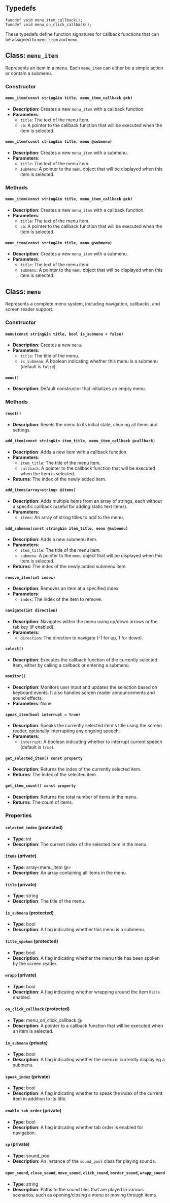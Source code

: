 ## Typedefs

```angelscript
funcdef void menu_item_callback();
funcdef void menu_on_click_callback();
```

These typedefs define function signatures for callback functions that can be assigned to `menu_item` and `menu`.

## Class: `menu_item`

Represents an item in a menu. Each `menu_item` can either be a simple action or contain a submenu.

### Constructor

#### `menu_item(const string&in title, menu_item_callback @cb)`
- **Description**: Creates a new `menu_item` with a callback function.
- **Parameters**:
  - `title`: The text of the menu item.
  - `cb`: A pointer to the callback function that will be executed when the item is selected.

#### `menu_item(const string&in title, menu @submenu)`
- **Description**: Creates a new `menu_item` with a submenu.
- **Parameters**:
  - `title`: The text of the menu item.
  - `submenu`: A pointer to the `menu` object that will be displayed when this item is selected.

### Methods

#### `menu_item(const string&in title, menu_item_callback @cb)`
- **Description**: Creates a new `menu_item` with a callback function.
- **Parameters**:
  - `title`: The text of the menu item.
  - `cb`: A pointer to the callback function that will be executed when the item is selected.

#### `menu_item(const string&in title, menu @submenu)`
- **Description**: Creates a new `menu_item` with a submenu.
- **Parameters**:
  - `title`: The text of the menu item.
  - `submenu`: A pointer to the `menu` object that will be displayed when this item is selected.

## Class: `menu`

Represents a complete menu system, including navigation, callbacks, and screen reader support.

### Constructor

#### `menu(const string&in title, bool is_submenu = false)`
- **Description**: Creates a new `menu`.
- **Parameters**:
  - `title`: The title of the menu.
  - `is_submenu`: A boolean indicating whether this menu is a submenu (default is `false`).

#### `menu()`
- **Description**: Default constructor that initializes an empty menu.

### Methods

#### `reset()`
- **Description**: Resets the menu to its initial state, clearing all items and settings.

#### `add_item(const string&in item_title, menu_item_callback @callback)`
- **Description**: Adds a new item with a callback function.
- **Parameters**:
  - `item_title`: The title of the menu item.
  - `callback`: A pointer to the callback function that will be executed when the item is selected.
- **Returns**: The index of the newly added item.

#### `add_items(array<string> @items)`
- **Description**: Adds multiple items from an array of strings, each without a specific callback (useful for adding static text items).
- **Parameters**:
  - `items`: An array of string titles to add to the menu.

#### `add_submenu(const string&in item_title, menu @submenu)`
- **Description**: Adds a new submenu item.
- **Parameters**:
  - `item_title`: The title of the menu item.
  - `submenu`: A pointer to the `menu` object that will be displayed when this item is selected.
- **Returns**: The index of the newly added submenu item.

#### `remove_item(int index)`
- **Description**: Removes an item at a specified index.
- **Parameters**:
  - `index`: The index of the item to remove.

#### `navigate(int direction)`
- **Description**: Navigates within the menu using up/down arrows or the tab key (if enabled).
- **Parameters**:
  - `direction`: The direction to navigate (-1 for up, 1 for down).

#### `select()`
- **Description**: Executes the callback function of the currently selected item, either by calling a callback or entering a submenu.

#### `monitor()`
- **Description**: Monitors user input and updates the selection based on keyboard events. It also handles screen reader announcements and sound effects.
- **Parameters**: None

#### `speak_item(bool interrupt = true)`
- **Description**: Speaks the currently selected item's title using the screen reader, optionally interrupting any ongoing speech.
- **Parameters**:
  - `interrupt`: A boolean indicating whether to interrupt current speech (default is `true`).

#### `get_selected_item() const property`
- **Description**: Returns the index of the currently selected item.
- **Returns**: The index of the selected item.

#### `get_item_count() const property`
- **Description**: Returns the total number of items in the menu.
- **Returns**: The count of items.

### Properties

#### `selected_index` (protected)
- **Type**: int
- **Description**: The current index of the selected item in the menu.

#### `items` (private)
- **Type**: array<menu_item @>
- **Description**: An array containing all items in the menu.

#### `title` (private)
- **Type**: string
- **Description**: The title of the menu.

#### `is_submenu` (protected)
- **Type**: bool
- **Description**: A flag indicating whether this menu is a submenu.

#### `title_spoken` (protected)
- **Type**: bool
- **Description**: A flag indicating whether the menu title has been spoken by the screen reader.

#### `wrapp` (private)
- **Type**: bool
- **Description**: A flag indicating whether wrapping around the item list is enabled.

#### `on_click_callback` (protected)
- **Type**: menu_on_click_callback @
- **Description**: A pointer to a callback function that will be executed when an item is selected.

#### `in_submenu` (private)
- **Type**: bool
- **Description**: A flag indicating whether the menu is currently displaying a submenu.

#### `speak_index` (private)
- **Type**: bool
- **Description**: A flag indicating whether to speak the index of the current item in addition to its title.

#### `enable_tab_order` (private)
- **Type**: bool
- **Description**: A flag indicating whether tab order is enabled for navigation.

#### `sp` (private)
- **Type**: sound_pool
- **Description**: An instance of the `sound_pool` class for playing sounds.

#### `open_sound`, `close_sound`, `move_sound`, `click_sound`, `border_sound`, `wrapp_sound`
- **Type**: string
- **Description**: Paths to the sound files that are played in various scenarios, such as opening/closing a menu or moving through items.
